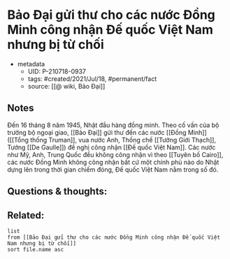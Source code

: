 ---
---

# Bảo Đại gửi thư cho các nước Đồng Minh công nhận Đế quốc Việt Nam nhưng bị từ chối

- metadata
	- UID: P-210718-0937
	- tags: #created/2021/Jul/18, #permanent/fact 
	- source: [[@ wiki, Bảo Đại]]

## Notes
Đến 16 tháng 8 năm 1945, Nhật đầu hàng đồng minh. Theo cố vấn của bộ trưởng bộ ngoại giao, [[Bảo Đại]] gửi thư đến các nước [[Đồng Minh]] ([[Tổng thống Truman]], vua nước Anh, Thống chế [[Tưởng Giới Thạch]], Tướng [[De Gaulle]]) đề nghị công nhận [[Đế quốc Việt Nam]]. Các nước như Mỹ, Anh, Trung Quốc đều không công nhận vì theo [[Tuyên bố Cairo]], các nước Đồng Minh không công nhận bất cứ một chính phủ nào do Nhật dựng lên trong thời gian chiếm đóng, Đế quốc Việt Nam nằm trong số đó.

## Questions & thoughts:

## Related:
```dataview
list
from [[Bảo Đại gửi thư cho các nước Đồng Minh công nhận Đế quốc Việt Nam nhưng bị từ chối]]
sort file.name asc
```

